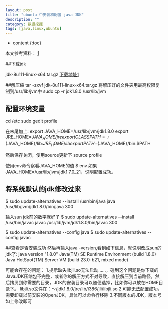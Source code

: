 ```yaml
---
layout: post
title: "ubuntu 中安装和配置 java JDK"
description: ""
category: 数据挖掘
tags: [java,linux,ubuntu]
---
```

* content
{:toc}

本文参考资料： [1](http://www.cnblogs.com/bluestorm/archive/2012/05/10/2493592.html)





##下载jdk

jdk-8u111-linux-x64.tar.gz [下载地址1](http://www.oracle.com/technetwork/cn/java/javase/downloads/jdk8-downloads-2133151-zhs.html)

##解压缩
 tar -zxvf jdk-8u111-linux-x64.tar.gz
 将解压好的文件夹用最高权限复制到/usr/lib/jvm中
sudo cp -r jdk1.8.0 /usr/lib/jvm
## 配置环境变量
cd /etc
sudo gedit profile

在末尾加上:
export JAVA_HOME=/usr/lib/jvm/jdk1.8.0
export JRE_HOME=${JAVA_HOME}/jre 
export CLASSPATH=.:${JAVA_HOME}/lib:${JRE_HOME}/lib
export PATH=${JAVA_HOME}/bin:$PATH

然后保存关闭，使用source更新下
source profile

使用env命令察看JAVA_HOME的值
$ env
如果JAVA_HOME=/usr/lib/jvm/jdk1.7.0_21，说明配置成功。

## 将系统默认的jdk修改过来
$ sudo update-alternatives --install /usr/bin/java java /usr/lib/jvm/jdk1.8.0/bin/java 300 

输入sun jdk前的数字就好了
$ sudo update-alternatives --install /usr/bin/javac javac /usr/lib/jvm/jdk1.8.0/bin/javac 300 

$ sudo update-alternatives --config java 
$ sudo update-alternatives --config javac

##查看是否安装成功
然后再输入java -version,看到如下信息，就说明改成sun的jdk了:
java version "1.8.0"
Java(TM) SE Runtime Environment (build 1.8.0)
Java HotSpot(TM) Server VM (build 23.0-b21, mixed mode)

 

可能会存在的问题：
1.提示缺失libjli.so无法启动……，碰到这个问题是你下载的JavaJDK压缩包不完整，或者你的解压方式不对导致，直接解压到当前路径，然后拷贝到你需要的目录，JDK的安装目录可以随便选择，比如你可以放在HOME目录下。
libjli.so文件在：～/jdk1.8.0/jre/lib/i386/jli/libjli.so
2.可能无法配置成功，需要卸载以前安装的OpenJDK，具体可以命令行移除
3.不同版本的JDK，版本号如上修改即可
